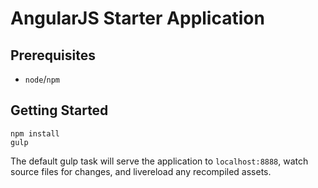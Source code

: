 # AngularJS Starter Application

## Prerequisites

- `node`/`npm`

## Getting Started

    npm install
    gulp

The default gulp task will serve the application to `localhost:8888`, watch source files for changes, and livereload any recompiled assets.